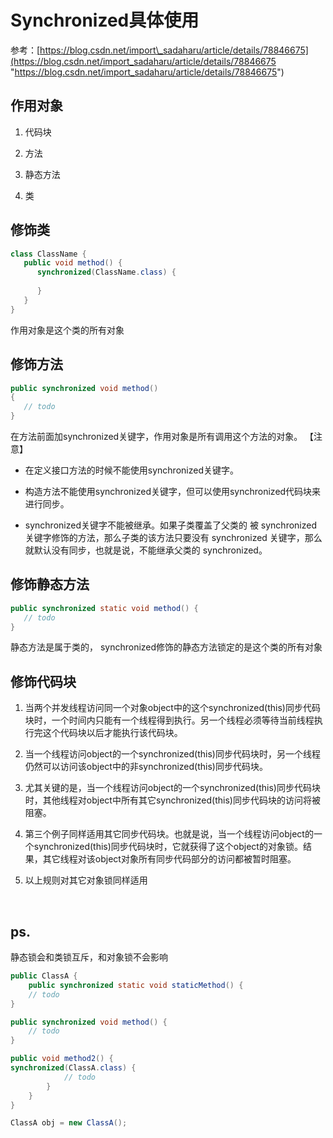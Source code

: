 # Synchronized具体使用

参考：[https://blog.csdn.net/import\_sadaharu/article/details/78846675](https://blog.csdn.net/import_sadaharu/article/details/78846675 "https://blog.csdn.net/import_sadaharu/article/details/78846675")

## 作用对象

1.  代码块

2.  方法

3.  静态方法

4.  类

## 修饰类

```java
class ClassName {
   public void method() {
      synchronized(ClassName.class) {
         
      }
   }
}
```

作用对象是这个类的所有对象

## 修饰方法

```java
public synchronized void method()
{
   // todo
}
```

在方法前面加synchronized关键字，作用对象是所有调用这个方法的对象。
【注意】

*   在定义接口方法的时候不能使用synchronized关键字。

*   构造方法不能使用synchronized关键字，但可以使用synchronized代码块来进行同步。

*   synchronized关键字不能被继承。如果子类覆盖了父类的 被 synchronized 关键字修饰的方法，那么子类的该方法只要没有 synchronized 关键字，那么就默认没有同步，也就是说，不能继承父类的 synchronized。

## 修饰静态方法

```java
public synchronized static void method() {
   // todo
}
```

静态方法是属于类的， synchronized修饰的静态方法锁定的是这个类的所有对象

## 修饰代码块

1.  当两个并发线程访问同一个对象object中的这个synchronized(this)同步代码块时，一个时间内只能有一个线程得到执行。另一个线程必须等待当前线程执行完这个代码块以后才能执行该代码块。

2.  当一个线程访问object的一个synchronized(this)同步代码块时，另一个线程仍然可以访问该object中的非synchronized(this)同步代码块。

3.  尤其关键的是，当一个线程访问object的一个synchronized(this)同步代码块时，其他线程对object中所有其它synchronized(this)同步代码块的访问将被阻塞。

4.  第三个例子同样适用其它同步代码块。也就是说，当一个线程访问object的一个synchronized(this)同步代码块时，它就获得了这个object的对象锁。结果，其它线程对该object对象所有同步代码部分的访问都被暂时阻塞。

5.  以上规则对其它对象锁同样适用

​

## ps.

静态锁会和类锁互斥，和对象锁不会影响

```java
public ClassA {
    public synchronized static void staticMethod() {
    // todo
}

public synchronized void method() {
    // todo
}

public void method2() {
synchronized(ClassA.class) {
            // todo
        }
    }
}

ClassA obj = new ClassA();
```
